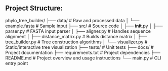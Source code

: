 ## Project Structure:

phylo_tree_builder/
├── data/                      # Raw and processed data
│   └── example.fasta          # Sample input
├── src/                       # Source code
│   ├── __init__.py
│   ├── parser.py              # FASTA input parser
│   ├── aligner.py             # Handles sequence alignment
│   ├── distance_matrix.py     # Builds distance matrix
│   ├── tree_builder.py        # Tree construction algorithms
│   └── visualizer.py          # Static/interactive tree visualization
├── tests/                     # Unit tests
├── docs/                      # Project documentation
├── requirements.txt           # Project dependencies
├── README.md                  # Project overview and usage instructions
└── main.py                    # CLI entry point
